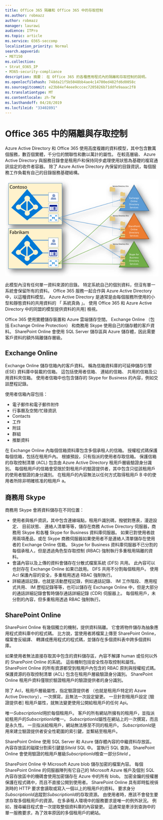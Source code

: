 ```yaml
---
title: Office 365 隔離和 Office 365 中的存取控制
ms.author: robmazz
author: robmazz
manager: laurawi
audience: ITPro
ms.topic: article
ms.service: O365-seccomp
localization_priority: Normal
search.appverid:
- MET150
ms.collection:
- Strat_O365_IP
- M365-security-compliance
description: 摘要： 在 Office 365 的各種應用程式內的隔離和存取控制的說明。
ms.openlocfilehash: 748da21f5b5048bb4ae4c14700ed482fd6d0058c
ms.sourcegitcommit: e23b84ef4eee9cccec7205826b71ddfe9aaac2f8
ms.translationtype: MT
ms.contentlocale: zh-TW
ms.lasthandoff: 04/28/2019
ms.locfileid: "33402891"
---
```

# <a name="isolation-and-access-control-in-office-365"></a>Office 365 中的隔離與存取控制

Azure Active Directory 和 Office 365 使用高度複雜的資料模型，其中包含數萬個服務，數百個實體，千分位的關聯性和數以萬計的屬性。 在較高層級、 Azure Active Directory 與服務目錄會是租用戶和保持同步處理使用狀態為基礎的複寫通訊協定的收件者容器。 除了 Azure Active Directory 內保留的目錄資訊，每個服務工作負載有自己的目錄服務基礎結構。
 
![Office 365 租用戶資料同步處理](media/office-365-isolation-tenant-data-sync.png)

此模型內沒有任何單一資料來源的目錄。 特定系統自己的個別資料，但沒有單一系統會保留所有的資料。 Office 365 服務一起合作與 Azure Active Directory 中，以這種資料模型。 Azure Active Directory 是通常是由每個服務所使用的小型和靜態資料的共用資料的 「 系統真偽 」。 使用 Office 365 和 Azure Active Directory 中的同盟的模型提供資料的共用] 檢視。

Office 365 使用實體儲存裝置和 Azure 雲端儲存空間。 Exchange Online （包括 Exchange Online Protection） 和商務用 Skype 使用自己的儲存體的客戶資料。 SharePoint Online 會使用 SQL Server 儲存區與 Azure 儲存體，因此需要客戶資料的額外隔離儲存層級。

## <a name="exchange-online"></a>Exchange Online

Exchange Online 儲存信箱內的客戶資料。 稱為信箱資料庫的可延伸儲存引擎 (ESE) 資料庫中裝載的信箱。 這包括使用者信箱、 連結的信箱、 共用的信箱及公用資料夾信箱。 使用者信箱中也包含儲存的 Skype for Business 的內容，例如交談歷程記錄。

使用者信箱內容包括：

- 電子郵件和電子郵件附件
- 行事曆及空閒/忙碌資訊
- Contacts
- 工作
- 附註
- 群組
- 推斷資料

在 Exchange Online 內每個信箱資料庫包含多個承租人的信箱。 授權程式碼保護每個信箱，包括在租用戶內。 根據預設，只有指派的使用者存取信箱。 保護信箱的存取控制清單 (ACL) 包含由 Azure Active Directory 租用戶層級驗證身分識別。 每個租用戶的信箱會受限於對租用戶的驗證提供者，其中包含只從該租用戶的使用者驗證的身分識別。 在租用戶的內容無法以任何方式取得租用戶 B 中的使用者所除非明確核准的租用戶 a。

## <a name="skype-for-business"></a>商務用 Skype

商務用 Skype 會將資料儲存在不同位置：

- 使用者與帳戶資訊，其中包含連線端點，租用戶識別碼，撥號對應表，漫遊設定、 目前狀態、 連絡人清單等等，儲存在商務 Active Directory 伺服器，商務用 Skype 和各種 Skype for Business 資料庫伺服器。 如果已對使用者啟用兩項產品，或在 Skype 商務伺服器如果使用者不是連絡人清單儲存在使用者的 Exchange Online 信箱。 Skype for Business 資料庫伺服器不已分割的每個承租人，但是透過角色型存取控制 (RBAC) 強制執行多重租用隔離的資料。
- 會議內容以及上傳的資料會儲存在分散式檔案系統 (DFS) 共用。 此內容可以也封存在 Exchange Online 如果已啟用。 DFS 共用不分割每個租用戶。 使用 Acl 保護內容的安全，多重租用透過 RBAC 強制執行。
- 詳細通話記錄，也就是活動歷程記錄，例如通話記錄、 IM 工作階段、 應用程式共用、 IM 歷程記錄等等，也可以儲存在 Exchange Online 中，但是大部分的通話詳細記錄會暫時儲存通話詳細記錄 (CDR) 伺服器上。 每個租用戶，未分割的內容，但多重租用透過 RBAC 強制執行。

## <a name="sharepoint-online"></a>SharePoint Online

SharePoint Online 有幾個獨立的機制，提供資料隔離。 它會將物件儲存為抽象應用程式資料庫中的程式碼。 比方說，當使用者將檔案上傳至 SharePoint Online，檔案會反組譯、 轉譯成應用程式的程式碼，並儲存在多個資料表中跨多個資料庫。

如果使用者無法直接存取其中包含的資料儲存區，內容不解譯 human 或任何以外的 SharePoint Online 的系統。 這些機制包括安全性存取控制和屬性。 SharePoint Online 的所有資源都受到租用戶內包含的 RBAC 原則與授權程式碼。 保護資源的存取控制清單 (ACL) 包含在租用戶層級驗證身分識別。 SharePoint Online 租用戶資料僅限於驗證租用戶的驗證提供者的身分識別。

除了 Acl，租用戶層級屬性，指定驗證提供者 （也就是租用戶特定的 Azure Active Directory），一次撰寫，且無法一次設定變更。 一旦針對租用戶設定 [驗證提供者] 租用戶屬性，就無法變更使用公開給租用戶的任何 Api。

唯一*SubscriptionId*用於每個租用戶。 客戶的所有網站所擁有的租用戶，並指派給租用戶的*SubscriptionId*唯一。 *SubscriptionId*屬性在網站上的一次撰寫，而且是永久性。 一旦指派給租用戶，網站無法移至不同的租用戶。 *SubscriptionId*是用來建立驗證提供者安全性範圍的索引鍵，並繫結至租用戶。

SharePoint Online 使用 SQL Server 和 Azure 儲存體內容的中繼資料存放區。 內容存放區的磁碟分割索引鍵是*SiteId* SQL 中。 當執行 SQL 查詢，SharePoint Online 會使用驗證的租用戶層級*SubscriptionId*檢查一部分*SiteId* 。

SharePoint Online 中 Microsoft Azure blob 儲存加密的檔案內容。 每個 SharePoint Online 的伺服器陣列有它自己的 Microsoft Azure 帳戶及個別 SQL 內容存放區中的機碼會使用加密儲存在 Azure 中的所有 blob。 加密金鑰的授權層保護在程式碼中，而且不直接公開到使用者。 SharePoint Online 具有即時監視偵測時的 HTTP 要求會讀取或寫入一個以上的租用戶的資料。 要求身分*SubscriptionId*追蹤對*SubscriptionId*的存取資源。 由使用者時，應該不會發生要求存取多個租用戶的資源。 在多承租人環境中的服務要求是唯一的例外狀況。 例如，搜尋編目程式會一次提取整個資料庫的內容變更。 這通常是牽涉到查詢中的單一服務要求，為了效率原因的多個租用戶的網站。
